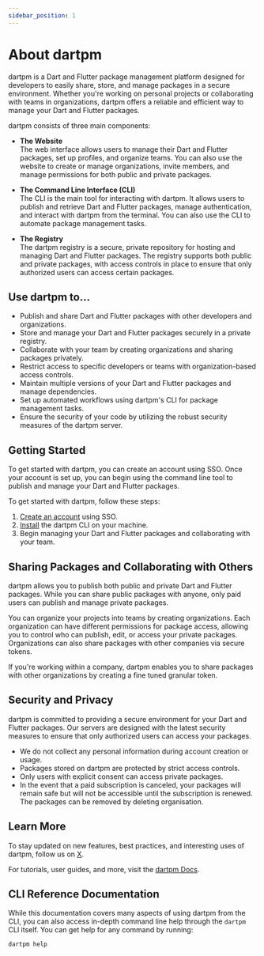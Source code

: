 ```yaml
---
sidebar_position: 1
---
```


# About dartpm

dartpm is a Dart and Flutter package management platform designed for developers to easily share, store, and manage packages in a secure environment. Whether you're working on personal projects or collaborating with teams in organizations, dartpm offers a reliable and efficient way to manage your Dart and Flutter packages.

dartpm consists of three main components:

- **The Website**  
  The web interface allows users to manage their Dart and Flutter packages, set up profiles, and organize teams. You can also use the website to create or manage organizations, invite members, and manage permissions for both public and private packages.

- **The Command Line Interface (CLI)**  
  The CLI is the main tool for interacting with dartpm. It allows users to publish and retrieve Dart and Flutter packages, manage authentication, and interact with dartpm from the terminal. You can also use the CLI to automate package management tasks.

- **The Registry**  
  The dartpm registry is a secure, private repository for hosting and managing Dart and Flutter packages. The registry supports both public and private packages, with access controls in place to ensure that only authorized users can access certain packages.

## Use dartpm to...

- Publish and share Dart and Flutter packages with other developers and organizations.
- Store and manage your Dart and Flutter packages securely in a private registry.
- Collaborate with your team by creating organizations and sharing packages privately.
- Restrict access to specific developers or teams with organization-based access controls.
- Maintain multiple versions of your Dart and Flutter packages and manage dependencies.
- Set up automated workflows using dartpm's CLI for package management tasks.
- Ensure the security of your code by utilizing the robust security measures of the dartpm server.

## Getting Started

To get started with dartpm, you can create an account using SSO. Once your account is set up, you can begin using the command line tool to publish and manage your Dart and Flutter packages.

To get started with dartpm, follow these steps:

1. [Create an account](https://dartpm.com/login) using SSO.
2. [Install](#) the dartpm CLI on your machine.
3. Begin managing your Dart and Flutter packages and collaborating with your team.

## Sharing Packages and Collaborating with Others

dartpm allows you to publish both public and private Dart and Flutter packages. While you can share public packages with anyone, only paid users can publish and manage private packages.

You can organize your projects into teams by creating organizations. Each organization can have different permissions for package access, allowing you to control who can publish, edit, or access your private packages. Organizations can also share packages with other companies via secure tokens.

If you're working within a company, dartpm enables you to share packages with other organizations by creating a fine tuned granular token.

## Security and Privacy

dartpm is committed to providing a secure environment for your Dart and Flutter packages. Our servers are designed with the latest security measures to ensure that only authorized users can access your packages.

- We do not collect any personal information during account creation or usage.
- Packages stored on dartpm are protected by strict access controls.
- Only users with explicit consent can access private packages.
- In the event that a paid subscription is canceled, your packages will remain safe but will not be accessible until the subscription is renewed. The packages can be removed by deleting organisation.

## Learn More

To stay updated on new features, best practices, and interesting uses of dartpm, follow us on [X](https://x.com/dartpmsupport).

For tutorials, user guides, and more, visit the [dartpm Docs](#).

## CLI Reference Documentation

While this documentation covers many aspects of using dartpm from the CLI, you can also access in-depth command line help through the `dartpm` CLI itself. You can get help for any command by running:

```bash
dartpm help
```
